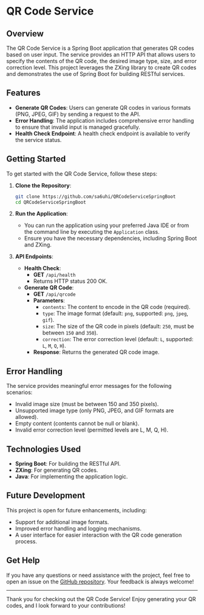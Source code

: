 # QR Code Service

## Overview

The QR Code Service is a Spring Boot application that generates QR codes based on user input. The service provides an HTTP API that allows users to specify the contents of the QR code, the desired image type, size, and error correction level. This project leverages the ZXing library to create QR codes and demonstrates the use of Spring Boot for building RESTful services.

## Features

- **Generate QR Codes**: Users can generate QR codes in various formats (PNG, JPEG, GIF) by sending a request to the API.
- **Error Handling**: The application includes comprehensive error handling to ensure that invalid input is managed gracefully.
- **Health Check Endpoint**: A health check endpoint is available to verify the service status.

## Getting Started

To get started with the QR Code Service, follow these steps:

1. **Clone the Repository**:
    ```bash
    git clone https://github.com/sa6uhi/QRCodeServiceSpringBoot
    cd QRCodeServiceSpringBoot
    ```

2. **Run the Application**:
   - You can run the application using your preferred Java IDE or from the command line by executing the `Application` class.
   - Ensure you have the necessary dependencies, including Spring Boot and ZXing.

3. **API Endpoints**:
   - **Health Check**: 
     - **GET** `/api/health`
     - Returns HTTP status 200 OK.
   - **Generate QR Code**:
     - **GET** `/api/qrcode`
     - **Parameters**:
       - `contents`: The content to encode in the QR code (required).
       - `type`: The image format (default: `png`, supported: `png`, `jpeg`, `gif`).
       - `size`: The size of the QR code in pixels (default: `250`, must be between `150` and `350`).
       - `correction`: The error correction level (default: `L`, supported: `L`, `M`, `Q`, `H`).
     - **Response**: Returns the generated QR code image.

## Error Handling

The service provides meaningful error messages for the following scenarios:
- Invalid image size (must be between 150 and 350 pixels).
- Unsupported image type (only PNG, JPEG, and GIF formats are allowed).
- Empty content (contents cannot be null or blank).
- Invalid error correction level (permitted levels are L, M, Q, H).

## Technologies Used

- **Spring Boot**: For building the RESTful API.
- **ZXing**: For generating QR codes.
- **Java**: For implementing the application logic.

## Future Development

This project is open for future enhancements, including:
- Support for additional image formats.
- Improved error handling and logging mechanisms.
- A user interface for easier interaction with the QR code generation process.

## Get Help

If you have any questions or need assistance with the project, feel free to open an issue on the [GitHub repository](https://github.com/sa6uhi/QRCodeServiceSpringBoot/issues). Your feedback is always welcome!

---

Thank you for checking out the QR Code Service! Enjoy generating your QR codes, and I look forward to your contributions!
